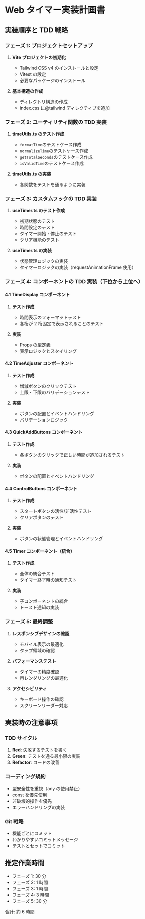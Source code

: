 # Web タイマー実装計画書

## 実装順序と TDD 戦略

### フェーズ 1: プロジェクトセットアップ

1. **Vite プロジェクトの初期化**

   - Tailwind CSS v4 のインストールと設定
   - Vitest の設定
   - 必要なパッケージのインストール

2. **基本構造の作成**
   - ディレクトリ構造の作成
   - index.css に@tailwind ディレクティブを追加

### フェーズ 2: ユーティリティ関数の TDD 実装

1. **timeUtils.ts のテスト作成**

   - `formatTime`のテストケース作成
   - `normalizeTime`のテストケース作成
   - `getTotalSeconds`のテストケース作成
   - `isValidTime`のテストケース作成

2. **timeUtils.ts の実装**
   - 各関数をテストを通るように実装

### フェーズ 3: カスタムフックの TDD 実装

1. **useTimer.ts のテスト作成**

   - 初期状態のテスト
   - 時間設定のテスト
   - タイマー開始・停止のテスト
   - クリア機能のテスト

2. **useTimer.ts の実装**
   - 状態管理ロジックの実装
   - タイマーロジックの実装（requestAnimationFrame 使用）

### フェーズ 4: コンポーネントの TDD 実装（下位から上位へ）

#### 4.1 TimeDisplay コンポーネント

1. **テスト作成**

   - 時間表示のフォーマットテスト
   - 各桁が 2 桁固定で表示されることのテスト

2. **実装**
   - Props の型定義
   - 表示ロジックとスタイリング

#### 4.2 TimeAdjuster コンポーネント

1. **テスト作成**

   - 増減ボタンのクリックテスト
   - 上限・下限のバリデーションテスト

2. **実装**
   - ボタンの配置とイベントハンドリング
   - バリデーションロジック

#### 4.3 QuickAddButtons コンポーネント

1. **テスト作成**

   - 各ボタンのクリックで正しい時間が追加されるテスト

2. **実装**
   - ボタンの配置とイベントハンドリング

#### 4.4 ControlButtons コンポーネント

1. **テスト作成**

   - スタートボタンの活性/非活性テスト
   - クリアボタンのテスト

2. **実装**
   - ボタンの状態管理とイベントハンドリング

#### 4.5 Timer コンポーネント（統合）

1. **テスト作成**

   - 全体の統合テスト
   - タイマー終了時の通知テスト

2. **実装**
   - 子コンポーネントの統合
   - トースト通知の実装

### フェーズ 5: 最終調整

1. **レスポンシブデザインの確認**

   - モバイル表示の最適化
   - タップ領域の確認

2. **パフォーマンステスト**

   - タイマーの精度確認
   - 再レンダリングの最適化

3. **アクセシビリティ**
   - キーボード操作の確認
   - スクリーンリーダー対応

## 実装時の注意事項

### TDD サイクル

1. **Red**: 失敗するテストを書く
2. **Green**: テストを通る最小限の実装
3. **Refactor**: コードの改善

### コーディング規約

- 型安全性を重視（any の使用禁止）
- const を優先使用
- 非破壊的操作を優先
- エラーハンドリングの実装

### Git 戦略

- 機能ごとにコミット
- わかりやすいコミットメッセージ
- テストとセットでコミット

## 推定作業時間

- フェーズ 1: 30 分
- フェーズ 2: 1 時間
- フェーズ 3: 1 時間
- フェーズ 4: 3 時間
- フェーズ 5: 30 分

合計: 約 6 時間
